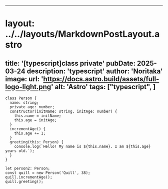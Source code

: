 
---
# layout: ../../layouts/MarkdownPostLayout.astro
title: '[typescript]class private'
pubDate: 2025-03-24
description: 'typescript'
author: 'Noritaka'
image:
    url: 'https://docs.astro.build/assets/full-logo-light.png'
    alt: 'Astro'
tags: ["typescript", ]
---



```
class Person {
  name: string;
  private age: number;
  constructor(initName: string, initAge: number) {
    this.name = initName;
    this.age = initAge;
  }
  incrementAge() {
    this.age += 1;
  }
  greeting(this: Person) {
    console.log(`Hello! My name is ${this.name}. I am ${this.age} years old.`);
  }
}

let person2: Person;
const quill = new Person('Quill', 38);
quill.incrementAge();
quill.greeting();

```
